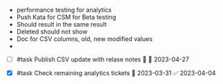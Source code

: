 * performance testing for analytics
* Push Kata for CSM for Beta testing
* Should result in the same result
* Deleted should not show
* Doc for CSV columns, old, new modified values
* 

- [ ] #task Publish CSV update with relase notes 🔼 📅 2023-04-27
- [x] #task Check remaining analytics tickets 📅 2023-03-31 ✅ 2023-04-04

